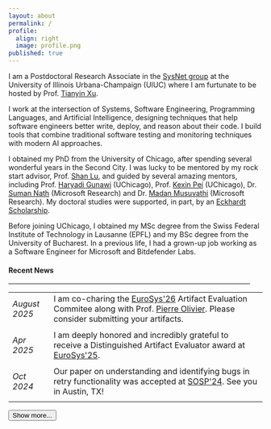 ```yaml
---
layout: about
permalink: /
profile:
  align: right
  image: profile.png
published: true
---
```


<!--
<hr class="news-style" style="width: 95%; ">
-->

I am a Postdoctoral Research Associate in the <a href="https://siebelschool.illinois.edu/research/areas/systems-and-networking" target="_blank">SysNet group</a> at the University of Illinois Urbana-Champaign (UIUC) where I am furtunate to be hosted by Prof. <a href="https://siebelschool.illinois.edu/about/people/faculty/tyxu" target="_blank">Tianyin Xu</a>.

I work at the intersection of Systems, Software Engineering, Programming Languages, and Artificial Intelligence, designing techniques that help software engineers better write, deploy, and reason about their code. 
I build tools that combine traditional software testing and monitoring techniques with modern AI approaches.

I obtained my PhD from the University of Chicago, after spending several wonderful years in the Second City. I was lucky to be mentored by my rock start advisor, Prof. <a href="https://people.cs.uchicago.edu/~shanlu/" target="_blank">Shan Lu</a>, and guided by several amazing mentors, including Prof. <a href="https://people.cs.uchicago.edu/~haryadi/" target="_blank">Haryadi Gunawi</a> (UChicago), Prof. <a href="https://cs.uchicago.edu/people/kexin-pei/" target="_blank">Kexin Pei</a> (UChicago), Dr. <a href="https://www.microsoft.com/en-us/research/people/sumann/" target="_blank">Suman Nath</a> (Microsoft Research) and Dr. <a href="https://www.microsoft.com/en-us/research/people/madanm/" target="_blank">Madan Musuvathi</a> (Microsoft Research). 
My doctoral studies were supported, in part, by an [Eckhardt Scholarship](https://physicalsciences.uchicago.edu/academics/financial-aid/eckhardt-scholars/).

Before joining UChicago, I obtained my MSc degree from the Swiss Federal Institute of Technology in Lausanne (EPFL) and my BSc degree from the University of Bucharest.
In a previous life, I had a grown-up job working as a Software Engineer for Microsoft and Bitdefender Labs.

<h4 class="news-style">Recent News</h4>
<hr class="news-style" style="width: 95%; ">


<table id="newsTable" style="border-collapse: collapse;">
  <tr>
    <td style="padding-bottom: 10px; text-align: left;"><i>August<br>2025</i></td>
    <td style="padding-bottom: 10px; padding-left: 20px; text-align: left;">I am co-charing the <a href="https://2026.eurosys.org/" tafget="_blank">EuroSys'26</a> Artifact Evaluation Commitee along with Prof. <a href="https://sites.google.com/view/pierreolivier" tafget="_blank">Pierre Olivier</a>. Please consider submitting your artifacts.</td>
  </tr>
  <tr>
    <td style="padding-bottom: 10px; text-align: left;"><i>Apr<br>2025</i></td>
    <td style="padding-bottom: 10px; padding-left: 20px; text-align: left;">I am deeply honored and incredibly grateful to receive a Distinguished Artifact Evaluator award at <a href="https://2025.eurosys.org/awards.html" tafget="_blank">EuroSys'25</a>.</td>
  </tr>
  <tr>
    <td style="padding-bottom: 10px; text-align: left;"><i>Oct<br>2024</i></td>
    <td style="padding-bottom: 10px; padding-left: 20px; text-align: left;">Our paper on understanding and identifying bugs in retry functionality was accepted at <a href="https://sigops.org/s/conferences/sosp/2024/" tafget="_blank">SOSP'24</a>. See you in Austin, TX!</td>
  </tr>
  <tr>
    <td style="padding-bottom: 10px; text-align: left;"><i>Sep<br>2024</i></td>
    <td style="padding-bottom: 10px; padding-left: 20px; text-align: left;">I will give an invited talk about the challenges and opportunities of integrating large language models with traditional bug-finding techniques at <a href="https://sites.google.com/view/pacmi/home" tafget="_blank">PACMI'24</a>.</td>
  </tr>
  <tr>
    <td style="padding-bottom: 10px; text-align: left;"><i>Aug<br>2024</i></td>
    <td style="padding-bottom: 10px; padding-left: 20px; text-align: left;">I will serve on the Artifact Evaluation committee of EuroSys'25. Looking forward to trying out your artifacts!</td>
  </tr>
  <tr>
    <td style="padding-bottom: 10px; text-align: left;"><i>June<br>2024</i></td>
    <td style="padding-bottom: 10px; padding-left: 20px; text-align: left;">I will co-organize a Birds-of-a-Feather (BoF) session on facilitating systems reproducibility with the <a href="https://chameleoncloud.org/blog/2023/03/20/the-practical-reproducibility-opportunity/" target="_blank">Chameleon testbed</a> at <a href="https://www.usenix.org/conference/osdi24/" tafget="_blank">OSDI'24</a>. See you in Santa Clara, CA!</td>
  </tr>
  <tr>
    <td style="padding-bottom: 10px; text-align: left;"><i>April<br>2024</i></td>
    <td style="padding-bottom: 10px; padding-left: 20px; text-align: left;">I will give a talk about using artifact reproducibility as a classroom tool as part of the "Practical Strategies for Teaching Reproducibility" tutorial at <a href="https://acm-rep.github.io/2024/" tafget="_blank">ACM REP'24</a>.</td>
  </tr>
  <tr>
    <td style="padding-bottom: 10px; text-align: left;"><i>July<br>2023</i></td>
    <td style="padding-bottom: 10px; padding-left: 20px; text-align: left;">I will serve on the Artifact Evaluation committee of this year's SOSP. Looking forward to seeing your artifacts!</td>
  </tr>
  <tr>
    <td style="padding-bottom: 10px; text-align: left;"><i>April<br>2023</i></td>
    <td style="padding-bottom: 10px; padding-left: 20px; text-align: left;">This summer, I will join the Core ML Engineering team at Google as a Research Intern mentored by Gloria Shen and Dr. Ilya Kavalerov.</td>
  </tr>
  <tr>
    <td style="padding-bottom: 10px; text-align: left;"><i>March<br>2023</i></td>
    <td style="padding-bottom: 10px; padding-left: 20px; text-align: left;">I will serve on the Artifact Evaluation committee of MLSys'23. Please consider submitting your artifacts.</td>
  </tr>
  <tr>
    <td style="padding-bottom: 10px; text-align: left;"><i>August<br>2022</i></td>
    <td style="padding-bottom: 10px; padding-left: 20px; text-align: left;">Our paper on exposing memory order violations using delay injection was accepted at <a href="https://2023.eurosys.org/" tafget="_blank">EuroSys'23</a>. See you in Rome!</td>
  </tr>
  <tr>
    <td style="padding-bottom: 10px; text-align: left;"><i>March<br>2022</i></td>
    <td style="padding-bottom: 10px; padding-left: 20px; text-align: left;">This summer, I will join the Profiling group at Meta as a Research Intern mentored by Nathan Slingerland.</td>
  </tr>
  <tr>
    <td style="padding-bottom: 10px; text-align: left;"><i>February<br>2022</i></td>
    <td style="padding-bottom: 10px; padding-left: 20px; text-align: left;">I will serve on the Artifact Evaluation committees of ASPLOS'22, EuroSys'22 and OSDI'22. Please consider submitting your code.</td>
  </tr>
  <tr>
    <td style="padding-bottom: 10px; text-align: left;"><i>August<br>2021</i></td>
    <td style="padding-bottom: 10px; padding-left: 20px;  text-align: left;">I will serve on the Artifact Evaluation Committee of SOSP'21. Please consider registring your artifacts.</td>
  </tr>
  <tr>
    <td style="padding-bottom: 10px; text-align: left;"><i>January<br>2021</i></td>
    <td style="padding-bottom: 10px; padding-left: 20px;  text-align: left;">This winter, I will join Microsoft Research as a PhD Collaborator, mentored by Dr. Suman Nath and Dr. Madan Musuvathi. </td>
  </tr>
</table>


<script>
  function showMore() {
    var table = document.getElementById("newsTable");
    var rows = table.getElementsByTagName("tr");

    // Show the next n-3 rows
    for (var i = 3; i < rows.length; i++) {
      rows[i].style.display = "table-row";
    }

    // Hide the "Show more" button
    document.getElementById("showMoreBtn").style.display = "none";

    // Show the "Show less" button
    document.getElementById("showLessBtn").style.display = "inline-block";
  }

  function showLess() {
    var table = document.getElementById("newsTable");
    var rows = table.getElementsByTagName("tr");

    // Hide the last n-3 rows
    for (var i = 3; i < rows.length; i++) {
      rows[i].style.display = "none";
    }

    // Show the "Show more" button
    document.getElementById("showMoreBtn").style.display = "inline-block";

    // Hide the "Show less" button
    document.getElementById("showLessBtn").style.display = "none";
  }
</script>

<button id="showMoreBtn" onclick="showMore()">Show more...</button>
<button id="showLessBtn" onclick="showLess()" style="display: none;">Show less...</button>

<style>
  /* Hide rows 4 and beyond by default */
  #newsTable tr:nth-child(n+4) {
    display: none;
  }
</style>
